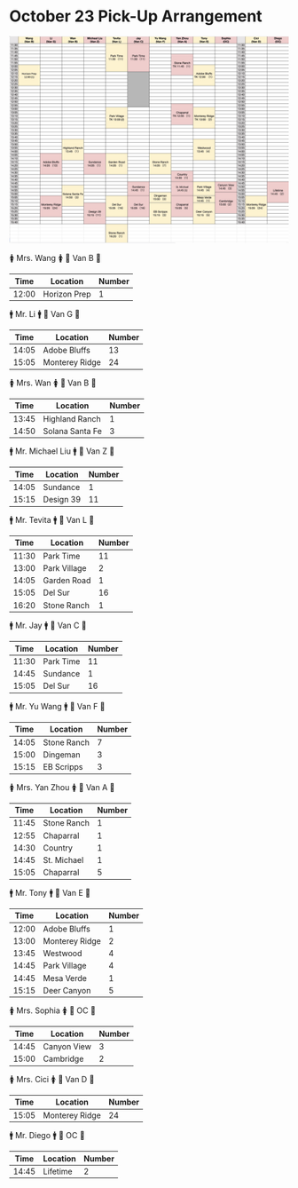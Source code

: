 # October 23 Pick-Up Arrangement

![10_24_pick](10_24_pick.jpg)

🚺 Mrs. Wang 🚺
🔑 Van B 🔑

| Time  | Location  | Number |
| ----- | --------- | ------ |
| 12:00 | Horizon Prep | 1 |

🚹 Mr. Li 🚹
🔑 Van G 🔑

| Time  | Location  | Number |
| ----- | --------- | ------ |
| 14:05 | Adobe Bluffs | 13   |
| 15:05 | Monterey Ridge | 24  |

🚺 Mrs. Wan 🚺
🔑 Van B 🔑

| Time  | Location  | Number |
| ----- | --------- | ------ |
| 13:45 | Highland Ranch | 1 |
| 14:50 | Solana Santa Fe | 3 |

🚹 Mr. Michael Liu 🚹
🔑 Van Z 🔑

| Time  | Location  | Number |
| ----- | --------- | ------ |
| 14:05 | Sundance | 1 |
| 15:15 | Design 39 | 11 |

🚹 Mr. Tevita 🚹
🔑 Van L 🔑

| Time  | Location  | Number |
| ----- | --------- | ------ |
| 11:30 | Park Time | 11 |
| 13:00 | Park Village | 2 |
| 14:05 | Garden Road | 1 |
| 15:05 | Del Sur | 16 |
| 16:20 | Stone Ranch | 1 |

🚹 Mr. Jay 🚹
🔑 Van C 🔑 

| Time  | Location  | Number |
| ----- | --------- | ------ |
| 11:30 | Park Time | 11 |
| 14:45 | Sundance | 1 |
| 15:05 | Del Sur | 16 |

🚹 Mr. Yu Wang 🚹
🔑 Van F 🔑 

| Time  | Location  | Number |
| ----- | --------- | ------ | 
| 14:05 | Stone Ranch | 7 |
| 15:00 | Dingeman | 3 | 
| 15:15 | EB Scripps | 3 |

🚺 Mrs. Yan Zhou 🚺
🔑 Van A 🔑 

| Time  | Location  | Number |
| ----- | --------- | ------ |
| 11:45 | Stone Ranch | 1 |
| 12:55 | Chaparral | 1 |
| 14:30 | Country | 1 |
| 14:45 | St. Michael | 1 |
| 15:05 | Chaparral | 5 |

🚹 Mr. Tony 🚹
🔑 Van E 🔑 

| Time  | Location  | Number |
| ----- | --------- | ------ |
| 12:00 | Adobe Bluffs |1|
| 13:00 | Monterey Ridge |2|
| 13:45 | Westwood | 4 |
| 14:45 | Park Village |4|
| 14:45 | Mesa Verde | 1 |
| 15:15 | Deer Canyon | 5 |

🚺 Mrs. Sophia 🚺
🔑 OC 🔑 

| Time  | Location  | Number |
| ----- | --------- | ------ |
| 14:45 | Canyon View |3|
| 15:00 | Cambridge |2|

🚺 Mrs. Cici 🚺
🔑 Van D 🔑 

| Time  | Location  | Number |
| ----- | --------- | ------ |
| 15:05 | Monterey Ridge |24|

🚹 Mr. Diego 🚹
🔑 OC 🔑 

| Time  | Location  | Number |
| ----- | --------- | ------ |
| 14:45 | Lifetime |2|